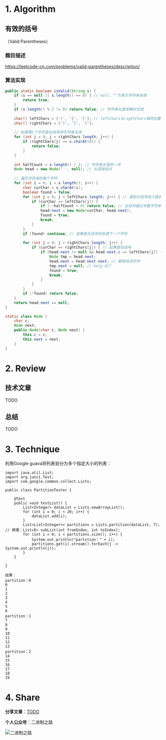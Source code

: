 # 1. Algorithm

## 有效的括号

（Valid Parentheses）

### 题目描述

https://leetcode-cn.com/problems/valid-parentheses/description/

### 算法实现

```java
public static boolean isValid(String s) {
    if (s == null || s.length() == 0) { // null、""为表示字符串有效
        return true;
    }
    if (s.length() % 2 != 0) return false; // 字符串长度奇数时无效
    
    char[] leftChars = {'(', '{', '['}; // leftChars与rightChars相同位置表示匹配
    char[] rightChars = {')', '}', ']'};
    
    // 如果第1个字符是右括号则字符串无效
    for (int j = 0; j < rightChars.length; j++) {
        if (rightChars[j] == s.charAt(0)) {
            return false;
        }
    }
    
    int halfCount = s.length() / 2; // 字符串长度的一半
    Node head = new Node(' ', null); // 头部哑结点
    
    // 遍历字符串的每个字符
    for (int i = 0; i < s.length(); i++) {
        char curChar = s.charAt(i);
        boolean found = false;
        for (int j = 0; j < leftChars.length; j++) { // 遇到左括号则入链表，靠近头结点的表示栈顶
            if (curChar == leftChars[j]) {
            	if (--halfCount < 0) return false; // 左括号超过半数字符串无效
                head.next = new Node(curChar, head.next);
                found = true;
                break;
            }
        }
        if (found) continue; // 如果是左括号则处理下一个字符
        
        for (int j = 0; j < rightChars.length; j++) {
            if (curChar == rightChars[j]) { // 如果是右括号
                if (head.next != null && head.next.c == leftChars[j]) { // 而且与栈顶字符匹配
                	Node tmp = head.next;
                    head.next = head.next.next; // 删除栈顶字符
                    tmp.next = null; // help GC?
                    found = true;
                    break;
                }
            }
        }
        if (!found) return false;
    }
    return head.next == null;
}

static class Node {
    char c;
    Node next;
    public Node(char c, Node next) {
        this.c = c;
        this.next = next;
    }
}
```

# 2. Review

## 技术文章

TODO

## 总结

TODO

# 3. Technique

利用Google guava将列表划分为多个指定大小的列表：


```
import java.util.List;
import org.junit.Test;
import com.google.common.collect.Lists;

public class PartitionTester {

	@Test
	public void testList() {
		List<Integer> dataList = Lists.newArrayList();
		for (int i = 0; i < 20; i++) {
			dataList.add(i);
		}
		List<List<Integer>> partitions = Lists.partition(dataList, 7); // 原理：List<E> subList(int fromIndex, int toIndex);
		for (int i = 0; i < partitions.size(); i++) {
			System.out.println("partition：" + i);
			partitions.get(i).stream().forEach(j -> System.out.println(j));
		}
	}
	
}

结果：
partition：0
0
1
2
3
4
5
6
partition：1
7
8
9
10
11
12
13
partition：2
14
15
16
17
18
19
```


# 4. Share

**分享文章**：[TODO](https://mp.weixin.qq.com/s/mf1mH-aGWgcC6v2R8ijE8A)

**个人公众号**：二进制之路

![二进制之路](https://note.youdao.com/yws/public/resource/c590ee50585156111cc240ca1943cebf/xmlnote/021950D7D8FC4A8E91B08CDBD68547F2/80591)

